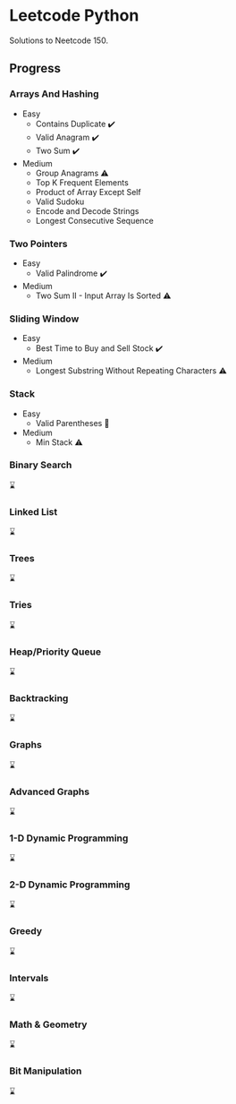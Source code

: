 # Leetcode Python

Solutions to Neetcode 150.

## Progress

### Arrays And Hashing
* Easy
  * Contains Duplicate ✔️ 
  * Valid Anagram ✔️ 
  * Two Sum ✔️ 
* Medium
  * Group Anagrams ⚠️
  * Top K Frequent Elements
  * Product of Array Except Self
  * Valid Sudoku
  * Encode and Decode Strings
  * Longest Consecutive Sequence
### Two Pointers
* Easy
  * Valid Palindrome ✔️
* Medium
  * Two Sum II - Input Array Is Sorted ⚠️
### Sliding Window
* Easy
  * Best Time to Buy and Sell Stock ✔️
* Medium
  * Longest Substring Without Repeating Characters ⚠️
### Stack
* Easy
  * Valid Parentheses 👷
* Medium
  * Min Stack ⚠️
### Binary Search
  ⌛
### Linked List
  ⌛
### Trees
  ⌛
### Tries
  ⌛
### Heap/Priority Queue
  ⌛
### Backtracking
  ⌛
### Graphs
  ⌛
### Advanced Graphs
  ⌛
### 1-D Dynamic Programming
  ⌛
### 2-D Dynamic Programming
  ⌛
### Greedy
  ⌛
### Intervals
  ⌛
### Math & Geometry
  ⌛
### Bit Manipulation
  ⌛

